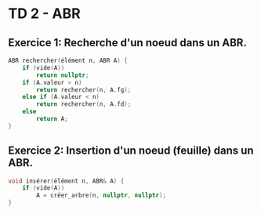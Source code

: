 
# TD 2 - ABR

## Exercice 1: Recherche d'un noeud dans un ABR. 

``` cpp
ABR rechercher(élément n, ABR A) {
	if (vide(A))
		return nullptr;
	if (A.valeur > n)
		return rechercher(n, A.fg);
	else if (A.valeur < n)
		return rechercher(n, A.fd);
	else
		return A;
} 
```

## Exercice 2: Insertion d'un noeud (feuille) dans un ABR. 

``` cpp 
void insérer(élément n, ABR& A) {
	if (vide(A)) 
		A = créer_arbre(n, nullptr, nullptr);
} 
